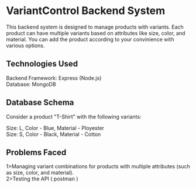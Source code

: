
# VariantControl Backend System

This backend system is designed to manage products with variants. Each product can have multiple variants based on attributes like size, color, and material. You can add the product according to your convinience with various options. 


## Technologies Used


Backend Framework: Express (Node.js)             
Database: MongoDB
## Database Schema

Consider a product "T-Shirt" with the following variants:

Size: L, Color - Blue, Material - Ployester   
Size: S, Color - Black, Material - Cotton   


## Problems Faced

1>Managing variant combinations for products with multiple attributes (such as size, color, and material).   
2>Testing the API ( postman )